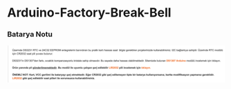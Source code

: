 # Arduino-Factory-Break-Bell

### Batarya Notu
![Robotistan DS3231 Notu](https://raw.githubusercontent.com/aliosmanozturk1/Arduino-Factory-Break-Bell/refs/heads/main/img/batteryNote.png)

